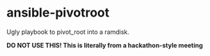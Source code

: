 # ansible-pivotroot

Ugly playbook to pivot_root into a ramdisk.

**DO NOT USE THIS! This is literally from a hackathon-style meeting**
